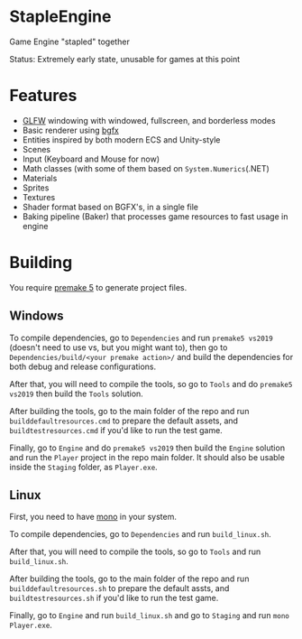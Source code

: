 # StapleEngine

Game Engine "stapled" together

Status: Extremely early state, unusable for games at this point

# Features

* [GLFW](https://www.glfw.org/) windowing with windowed, fullscreen, and borderless modes
* Basic renderer using [bgfx](https://github.com/bkaradzic/bgfx)
* Entities inspired by both modern ECS and Unity-style
* Scenes
* Input (Keyboard and Mouse for now)
* Math classes (with some of them based on `System.Numerics`(.NET)
* Materials
* Sprites
* Textures
* Shader format based on BGFX's, in a single file
* Baking pipeline (Baker) that processes game resources to fast usage in engine

# Building

You require [premake 5](https://premake.github.io/) to generate project files.

## Windows

To compile dependencies, go to `Dependencies` and run `premake5 vs2019` (doesn't need to use vs, but you might want to), then go to `Dependencies/build/<your premake action>/` and build the dependencies for both debug and release configurations.

After that, you will need to compile the tools, so go to `Tools` and do `premake5 vs2019` then build the `Tools` solution.

After building the tools, go to the main folder of the repo and run `builddefaultresources.cmd` to prepare the default assets, and `buildtestresources.cmd` if you'd like to run the test game.

Finally, go to `Engine` and do `premake5 vs2019` then build the `Engine` solution and run the `Player` project in the repo main folder. It should also be usable inside the `Staging` folder, as `Player.exe`.

## Linux

First, you need to have [mono](https://www.mono-project.com/) in your system.

To compile dependencies, go to `Dependencies` and run `build_linux.sh`.

After that, you will need to compile the tools, so go to `Tools` and run `build_linux.sh`.

After building the tools, go to the main folder of the repo and run `builddefaultresources.sh` to prepare the default assts, and `buildtestresources.sh` if you'd like to run the test game.

Finally, go to `Engine` and run `build_linux.sh` and go to `Staging` and run `mono Player.exe`.
